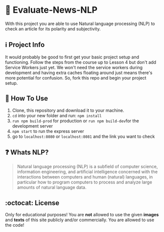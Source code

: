# :newspaper: Evaluate-News-NLP 

With this project you are able to use Natural language processing (NLP) to check an article for its polarity and subjectivity.

## :information_source: Project Info

It would probably be good to first get your basic project setup and functioning. Follow the steps from the course up to Lesson 4 but don't add Service Workers just yet. We won't need the service workers during development and having extra caches floating around just means there's more potential for confusion. So, fork this repo and begin your project setup.


## :wrench: How To Use

1. Clone, this repository and download it to your machine.
2. `cd` into your new folder and run: `npm install`
3. `run npm build-prod` for production or `run npm build-dev`for the development server
4. `npm start` to run the express server
5. go to `localhost:8080` or `localhost:8081` and the link you want to check

## :question: Whats NLP?

> Natural language processing (NLP) is a subfield of computer science, information engineering, and artificial intelligence
concerned with the interactions between computers and human (natural) languages, in particular how to program computers to
process and analyze large amounts of natural language data.



## :octocat: License

Only for educational purposes! 
You are **not** allowed to use the given **images** and **texts** 
of this site publicly and/or commercially.
You are allowed to use the code!

